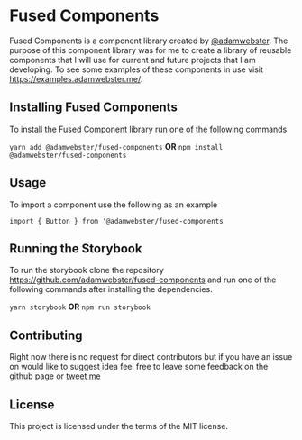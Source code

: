 # Fused Components

Fused Components is a component library created by [@adamwebster](https://twitter.com/adamwebster). The purpose of this component library was for me to create a library of reusable components that I will use for current and future projects that I am developing. To see some examples of these components in use visit https://examples.adamwebster.me/.

## Installing Fused Components

To install the Fused Component library run one of the following commands.

`yarn add @adamwebster/fused-components`
**OR**
`npm install @adamwebster/fused-components`

## Usage

To import a component use the following as an example

`import { Button } from '@adamwebster/fused-components`

## Running the Storybook

To run the storybook clone the repository https://github.com/adamwebster/fused-components and run one of the following commands after installing the dependencies.

`yarn storybook`
**OR**
`npm run storybook`

## Contributing

Right now there is no request for direct contributors but if you have an issue on would like to suggest idea feel free to leave some feedback on the github page or [tweet me](https://twitter.com/adamwebster)

## License

This project is licensed under the terms of the MIT license.
